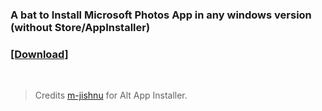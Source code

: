### A bat to Install Microsoft Photos App in any windows version (without Store/AppInstaller)
### **[[Download]](https://github.com/gzmatte/ms-photos/releases/download/1/P-Installer.bat)**
</br>

> Credits [m-jishnu](https://github.com/m-jishnu/alt-app-installer) for Alt App Installer.
